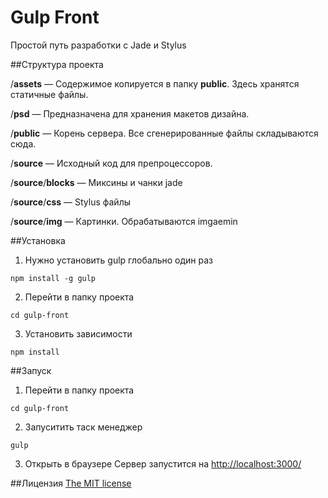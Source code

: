 # Gulp Front

Простой путь разработки с Jade и Stylus



##Структура проекта

/**assets** — Содержимое копируется в папку **public**. Здесь хранятся статичные файлы.

/**psd** — Предназначена для хранения макетов дизайна.

/**public** — Корень сервера. Все сгенерированные файлы складываются сюда.

/**source** — Исходный код для препроцессоров.

/**source**/**blocks** — Миксины и чанки jade

/**source**/**css** — Stylus файлы

/**source**/**img** — Картинки. Обрабатываются imgaemin



##Установка

1. Нужно установить gulp глобально один раз
  ```
  npm install -g gulp
  ```
2. Перейти в папку проекта
  ```
  cd gulp-front
  ```
3. Установить зависимости
  ```
  npm install
  ```


##Запуск

1. Перейти в папку проекта
  ```
  cd gulp-front
  ```
2. Запуситить таск менеджер
  ```
  gulp
  ```
3. Открыть в браузере
  Cервер запустится на [http://localhost:3000/](http://localhost:3000/)


##Лицензия
[The MIT license](LICENSE)
